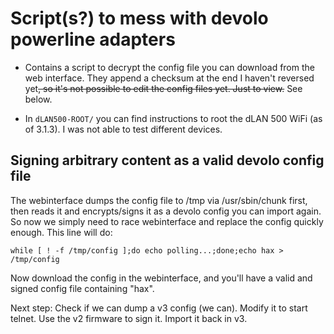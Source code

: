 Script(s?) to mess with devolo powerline adapters
=================================================

* Contains a script to decrypt the config file you can download from the web interface.
They append a checksum at the end I haven't reversed yet~~, so it's not possible to edit the config files yet. Just to view.~~ See below.

* In `dLAN500-ROOT/` you can find instructions to root the dLAN 500 WiFi (as of 3.1.3). I was not able to test different devices.

Signing arbitrary content as a valid devolo config file
------------------------------------------------------

The webinterface dumps the config file to /tmp via /usr/sbin/chunk first, then reads it and encrypts/signs it as a devolo config you can import again. So now we simply need to race webinterface and replace the config quickly enough.
This line will do:

    while [ ! -f /tmp/config ];do echo polling...;done;echo hax > /tmp/config

Now download the config in the webinterface, and you'll have a valid and signed config file containing "hax".

Next step: Check if we can dump a v3 config (we can). Modify it to start telnet. Use the v2 firmware to sign it. Import it back in v3.
